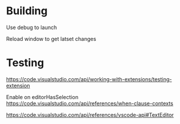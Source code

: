 Building
========
Use debug to launch

Reload window to get latset changes

Testing
=======
https://code.visualstudio.com/api/working-with-extensions/testing-extension

Enable on 
	editorHasSelection
	https://code.visualstudio.com/api/references/when-clause-contexts

https://code.visualstudio.com/api/references/vscode-api#TextEditor